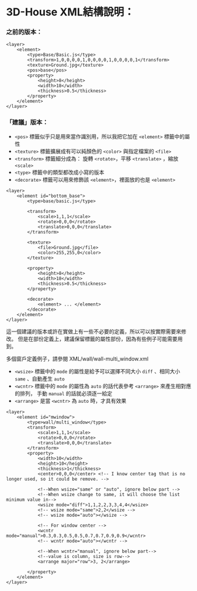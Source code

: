 # 3D-House XML結構說明：

### 之前的版本：

```
<layer>
    <element>
        <type>Base/Basic.js</type>
        <transform>1,0,0,0,0,1,0,0,0,0,1,0,0,0,0,1</transform>
        <texture>Ground.jpg</texture>
        <pos>base</pos>
        <property>
            <height>8</height>
            <width>18</width>
            <thickness>0.5</thickness>
        </property>
    </element>
</layer>
```

### 「建議」版本：

* ```<pos>``` 標籤似乎只是用來當作識別用，所以我把它加在 ```<element>``` 標籤中的屬性
* ```<texture>``` 標籤擴展成有可以純顏色的 ```<color>``` 與指定檔案的 ```<file>```
* ```<transform>``` 標籤細分成為： 旋轉 ```<rotate>```，平移 ```<translate>``` ，縮放 ```<scale>```
* ```<type>``` 標籤中的類型都改成小寫的版本
* ```<decorate>``` 標籤可以用來修飾該 ```<element>```，裡面放的也是 ```<element>```

```
<layer>
    <element id="bottom_base">
        <type>base/basic.js</type>
        
        <transform>
            <scale>1,1,1</scale>
            <rotate>0,0,0</rotate>
            <translate>0,0,0</translate>
        </transform>
        
        <texture>
            <file>Ground.jpg</file>
            <color>255,255,0</color>
        </texture>
        
        <property>
            <height>8</height>
            <width>18</width>
            <thickness>0.5</thickness>
        </property>
        
        <decorate>
            <element> ... </element>
        </decorate>
    </element>
</layer>
```

這一個建議的版本或許在實做上有一些不必要的定義，所以可以按實際需要來修改。
但是在部份定義上，建議保留標籤的屬性部份，因為有些例子可能需要用到。

多個窗戶定義例子，請參閱 XML/wall/wall-multi_window.xml

* ```<wsize>``` 標籤中的 ```mode``` 的屬性是給予可以選擇不同大小 ```diff``` 、相同大小 ```same``` 、自動產生 ```auto```
* ```<wcntr>``` 標籤中的 ```mode``` 的屬性為 ```auto``` 的話代表參考 ```<arrange>``` 來產生相對應的排列， 手動 ```manual``` 的話就必須逐一給定
* ```<arrange>``` 是當 ```<wcntr>``` 為 ```auto``` 時，才具有效果

```
<layer>
    <element id="mwindow">
        <type>wall/multi_window</type>
        <transform>
            <scale>1,1,1</scale>
            <rotate>0,0,0</rotate>
            <translate>0,0,0</translate>
        </transform>
        <property>
            <width>10</width>
            <height>10</height>
            <thickness>1</thickness>
            <center>0,0,0</center> <!-- I know center tag that is no longer used, so it could be remove. -->
  
            <!--When wsize="same" or "auto", ignore below part -->
            <!--When wsize change to same, it will choose the list minimum value in-->
            <wsize mode="diff">1,1,2,2,3,3,4,4</wsize>
            <!-- wsize mode="same">2,2</wsize -->
            <!-- wsize mode="auto"></wsize -->
            
            <!-- For window center -->
            <wcntr mode="manual">0.3,0.3,0.5,0.5,0.7,0.7,0.9,0.9</wcntr>
            <!-- wcntr mode="auto"></wcntr -->
            
            <!--When wcntr="manual", ignore below part-->
            <!--value is column, size is row-->
            <arrange major="row">3, 2</arrange>
			
        </property>
    </element>
</layer>
```

